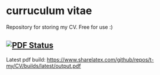 # curruculum vitae

Repository for storing my CV. Free for use :)

## [![PDF Status](https://www.sharelatex.com/github/repos/t-my/CV/builds/latest/badge.svg)](https://www.sharelatex.com/github/repos/t-my/CV/builds/latest/output.pdf)

Latest pdf build: https://www.sharelatex.com/github/repos/t-my/CV/builds/latest/output.pdf
